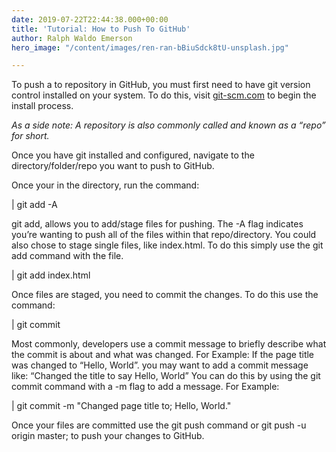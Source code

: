 ```yaml
---
date: 2019-07-22T22:44:38.000+00:00
title: 'Tutorial: How to Push To GitHub'
author: Ralph Waldo Emerson
hero_image: "/content/images/ren-ran-bBiuSdck8tU-unsplash.jpg"

---
```

To push a to repository in GitHub, you must first need to have git version control installed on your system. To do this, visit [git-scm.com](http://git-scm.com/) to begin the install process.

_As a side note: A repository is also commonly called and known as a “repo” for short._

Once you have git installed and configured, navigate to the directory/folder/repo you want to push to GitHub.

Once your in the directory, run the command:

| git add -A

git add, allows you to add/stage files for pushing. The -A flag indicates you’re wanting to push all of the files within that repo/directory. You could also chose to stage single files, like index.html. To do this simply use the git add command with the file.

| git add index.html

Once files are staged, you need to commit the changes. To do this use the command:

| git commit

Most commonly, developers use a commit message to briefly describe what the commit is about and what was changed. For Example: If the page title was changed to “Hello, World”. you may want to add a commit message like: “Changed the title to say Hello, World” You can do this by using the git commit command with a -m flag to add a message. For Example:

| git commit -m "Changed page title to; Hello, World."

Once your files are committed use the git push command or git push -u origin master; to push your changes to GitHub.